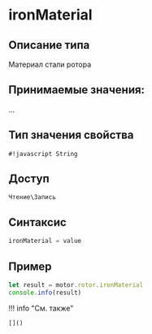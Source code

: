 # ironMaterial

## Описание типа
Материал стали ротора

## Принимаемые значения:
...

## Тип значения свойства
`#!javascript String`

## Доступ
`Чтение\Запись`

## Синтаксис
```javascript
ironMaterial = value
```

## Пример
```javascript linenums="1"
let result = motor.rotor.ironMaterial
console.info(result)
```

!!! info "См. также"

    []()

